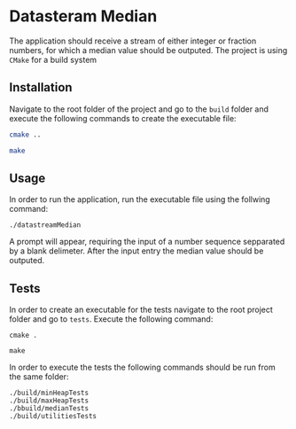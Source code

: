 # Datasteram Median

The application should receive a stream of either integer or fraction numbers, for which
a median value should be outputed. The project is using `CMake` for a build system

## Installation

Navigate to the root folder of the project and go to the `build` folder and execute the following commands to create the executable file:
```bash
cmake ..

make
```

## Usage

In order to run the application, run the executable file using the follwing command:
```
./datastreamMedian
```
A prompt will appear, requiring the input of a number sequence sepparated by a blank delimeter. After the input entry the median value should be outputed.

## Tests

In order to create an executable for the tests navigate to the root project folder and go to `tests`. Execute the following command:

```
cmake .

make
```

In order to execute the tests the following commands should be run from the same folder:
```
./build/minHeapTests
./build/maxHeapTests
./bbuild/medianTests
./build/utilitiesTests
```